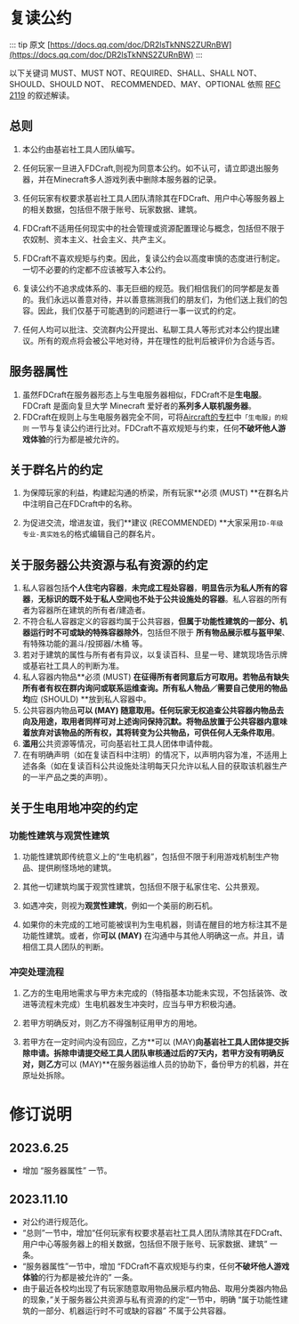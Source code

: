 # 复读公约

::: tip 原文
[https://docs.qq.com/doc/DR2lsTkNNS2ZURnBW](https://docs.qq.com/doc/DR2lsTkNNS2ZURnBW)
:::

以下关键词 MUST、MUST NOT、REQUIRED、SHALL、SHALL NOT、SHOULD、SHOULD NOT、 RECOMMENDED、MAY、OPTIONAL 依照 [RFC 2119](https://datatracker.ietf.org/doc/html/rfc2119) 的叙述解读。

## 总则

1. 本公约由基岩社工具人团队编写。

2. 任何玩家一旦进入FDCraft,则视为同意本公约。如不认可，请立即退出服务器，并在Minecraft多人游戏列表中删除本服务器的记录。

3. 任何玩家有权要求基岩社工具人团队清除其在FDCraft、用户中心等服务器上的相关数据，包括但不限于账号、玩家数据、建筑。

4. FDCraft不适用任何现实中的社会管理或资源配置理论与概念，包括但不限于农奴制、资本主义、社会主义、共产主义。

5. FDCraft不喜欢规矩与约束。因此，复读公约会以高度审慎的态度进行制定。一切不必要的约定都不应该被写入本公约。

6. 复读公约不追求成体系的、事无巨细的规范。我们相信我们的同学都是友善的。我们永远以善意对待，并以善意揣测我们的朋友们，为他们送上我们的包容。因此，我们仅基于可能遇到的问题进行一事一议式的约定。

7. 任何人均可以批注、交流群内公开提出、私聊工具人等形式对本公约提出建议。所有的观点将会被公平地对待，并在理性的批判后被评价为合适与否。

## 服务器属性

1. 虽然FDCraft在服务器形态上与生电服务器相似，FDCraft不是**生电服**。FDCraft 是面向复旦大学 Minecraft 爱好者的**系列多人联机服务器**。
2. FDCraft在规则上与生电服务器完全不同，可将[Aircraft的专栏](https://www.bilibili.com/read/cv17891731)中`「生电服」的规则` 一节与复读公约进行比对。FDCraft不喜欢规矩与约束，任何**不破坏他人游戏体验**的行为都是被允许的。

## 关于群名片的约定

1. 为保障玩家的利益，构建起沟通的桥梁，所有玩家**必须 \(MUST\) **在群名片中注明自己在FDCraft中的名称。

2. 为促进交流，增进友谊，我们**建议 \(RECOMMENDED\) **大家采用`ID-年级专业-真实姓名`的格式编辑自己的群名片。

## 关于服务器公共资源与私有资源的约定

1. 私人容器包括**个人住宅内容器**，**未完成工程处容器**，**明显告示为私人所有的容器**，**无标识的既不处于私人空间也不处于公共设施处的容器**。私人容器的所有者为容器所在建筑的所有者/建造者。
2. 不符合私人容器定义的容器均属于公共容器，**但属于功能性建筑的一部分、机器运行时不可或缺的特殊容器除外**，包括但不限于 **所有物品展示框与盔甲架**、有特殊功能的漏斗/投掷器/木桶 等。
3. 若对于建筑的属性与所有者有异议，以复读百科、旦星一号、建筑现场告示牌或基岩社工具人的判断为准。
4. 私人容器内物品**必须 \(MUST\) **在征得所有者同意后方可取用。若物品有缺失所有者有权在群内询问或联系运维查询。所有私人物品／需要自己使用的物品均**应 \(SHOULD\) **放到私人容器中。
5. 公共容器内物品**可以 \(MAY\) **随意取用。**任何玩家无权追查**公共容器内物品去向及用途，取用者同样可对上述询问保持沉默。将物品放置于公共容器内意味着放弃对该物品的所有权，其将转变为公共物品，可供任何人**无条件取用**。
6. **滥用**公共资源等情况，可向基岩社工具人团体申请仲裁。
7. 在有明确声明（如在复读百科中注明）的情况下，以声明内容为准，不适用上述各条（如在复读百科公共设施处注明每天只允许以私人目的获取该机器生产的一半产品之类的声明）。

## 关于生电用地冲突的约定

### 功能性建筑与观赏性建筑

1. 功能性建筑即传统意义上的“生电机器”，包括但不限于利用游戏机制生产物品、提供刷怪场地的建筑。

2. 其他一切建筑均属于观赏性建筑，包括但不限于私家住宅、公共景观。
3. 如遇冲突，则视为**观赏性建筑**，例如一个美丽的刷石机。
4. 如果你的未完成的工地可能被误判为生电机器，则请在醒目的地方标注其不是功能性建筑。或者，你**可以 \(MAY\)** 在沟通中与其他人明确这一点。并且，请相信工具人团队的判断。

### 冲突处理流程

1. 乙方的生电用地需求与甲方未完成的（特指基本功能未实现，不包括装饰、改进等流程未完成）生电机器发生冲突时，应当与甲方积极沟通。

2. 若甲方明确反对，则乙方不得强制征用甲方的用地。

3. 若甲方在一定时间内没有回应，乙方**可以 \(MAY\)**向基岩社工具人团体提交拆除申请。拆除申请提交经工具人团队审核通过后的7天内，若甲方没有明确反对，则乙方**可以 \(MAY\)**在服务器运维人员的协助下，备份甲方的机器，并在原址处拆除。

# 修订说明

## 2023.6.25

- 增加 “服务器属性” 一节。

## 2023.11.10

- 对公约进行规范化。
- “总则”一节中，增加“任何玩家有权要求基岩社工具人团队清除其在FDCraft、用户中心等服务器上的相关数据，包括但不限于账号、玩家数据、建筑” 一条。
- “服务器属性”一节中，增加 “FDCraft不喜欢规矩与约束，任何**不破坏他人游戏体验**的行为都是被允许的”  一条。
- 由于最近各校均出现了有玩家随意取用物品展示框内物品、取用分类器内物品的现象，”关于服务器公共资源与私有资源的约定“一节中，明确 “属于功能性建筑的一部分、机器运行时不可或缺的容器” 不属于公共容器。